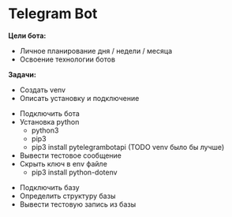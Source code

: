 # Telegram Bot

**Цели бота:**
- Личное планирование дня / недели / месяца
- Освоение технологии ботов

**Задачи:**
- Создать venv
- Описать установку и подключение

+ Подключить бота
+ Установка python
    + python3
    + pip3
    + pip3 install pytelegrambotapi (TODO venv было бы лучше)
+ Вывести тестовое сообщение
+ Скрыть ключ в env файле
    + pip3 install python-dotenv
- Подключить базу
- Определить структуру базы
- Вывести тестовую запись из базы
